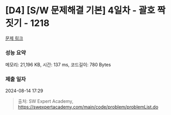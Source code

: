# [D4] [S/W 문제해결 기본] 4일차 - 괄호 짝짓기 - 1218 

[문제 링크](https://swexpertacademy.com/main/code/problem/problemDetail.do?contestProbId=AV14eWb6AAkCFAYD) 

### 성능 요약

메모리: 21,196 KB, 시간: 137 ms, 코드길이: 780 Bytes

### 제출 일자

2024-08-14 17:29



> 출처: SW Expert Academy, https://swexpertacademy.com/main/code/problem/problemList.do